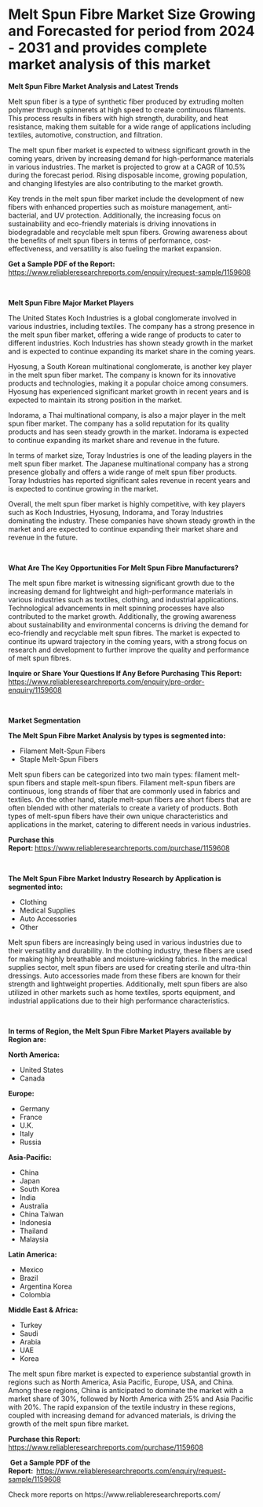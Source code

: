 <p><h1>Melt Spun Fibre Market Size Growing and Forecasted for period from 2024 - 2031 and provides complete market analysis of this market</h1></p><p><strong>Melt Spun Fibre Market Analysis and Latest Trends</strong></p>
<p><p>Melt spun fiber is a type of synthetic fiber produced by extruding molten polymer through spinnerets at high speed to create continuous filaments. This process results in fibers with high strength, durability, and heat resistance, making them suitable for a wide range of applications including textiles, automotive, construction, and filtration.</p><p>The melt spun fiber market is expected to witness significant growth in the coming years, driven by increasing demand for high-performance materials in various industries. The market is projected to grow at a CAGR of 10.5% during the forecast period. Rising disposable income, growing population, and changing lifestyles are also contributing to the market growth.</p><p>Key trends in the melt spun fiber market include the development of new fibers with enhanced properties such as moisture management, anti-bacterial, and UV protection. Additionally, the increasing focus on sustainability and eco-friendly materials is driving innovations in biodegradable and recyclable melt spun fibers. Growing awareness about the benefits of melt spun fibers in terms of performance, cost-effectiveness, and versatility is also fueling the market expansion.</p></p>
<p><strong>Get a Sample PDF of the Report:&nbsp;</strong> <a href="https://www.reliableresearchreports.com/enquiry/request-sample/1159608">https://www.reliableresearchreports.com/enquiry/request-sample/1159608</a></p>
<p>&nbsp;</p>
<p><strong>Melt Spun Fibre Major Market Players</strong></p>
<p><p>The United States Koch Industries is a global conglomerate involved in various industries, including textiles. The company has a strong presence in the melt spun fiber market, offering a wide range of products to cater to different industries. Koch Industries has shown steady growth in the market and is expected to continue expanding its market share in the coming years.</p><p>Hyosung, a South Korean multinational conglomerate, is another key player in the melt spun fiber market. The company is known for its innovative products and technologies, making it a popular choice among consumers. Hyosung has experienced significant market growth in recent years and is expected to maintain its strong position in the market.</p><p>Indorama, a Thai multinational company, is also a major player in the melt spun fiber market. The company has a solid reputation for its quality products and has seen steady growth in the market. Indorama is expected to continue expanding its market share and revenue in the future.</p><p>In terms of market size, Toray Industries is one of the leading players in the melt spun fiber market. The Japanese multinational company has a strong presence globally and offers a wide range of melt spun fiber products. Toray Industries has reported significant sales revenue in recent years and is expected to continue growing in the market.</p><p>Overall, the melt spun fiber market is highly competitive, with key players such as Koch Industries, Hyosung, Indorama, and Toray Industries dominating the industry. These companies have shown steady growth in the market and are expected to continue expanding their market share and revenue in the future.</p></p>
<p>&nbsp;</p>
<p><strong>What Are The Key Opportunities For Melt Spun Fibre Manufacturers?</strong></p>
<p><p>The melt spun fibre market is witnessing significant growth due to the increasing demand for lightweight and high-performance materials in various industries such as textiles, clothing, and industrial applications. Technological advancements in melt spinning processes have also contributed to the market growth. Additionally, the growing awareness about sustainability and environmental concerns is driving the demand for eco-friendly and recyclable melt spun fibres. The market is expected to continue its upward trajectory in the coming years, with a strong focus on research and development to further improve the quality and performance of melt spun fibres.</p></p>
<p><strong>Inquire or Share Your Questions If Any Before Purchasing This Report:</strong> <a href="https://www.reliableresearchreports.com/enquiry/pre-order-enquiry/1159608">https://www.reliableresearchreports.com/enquiry/pre-order-enquiry/1159608</a></p>
<p>&nbsp;</p>
<p><strong>Market Segmentation</strong></p>
<p><strong>The Melt Spun Fibre Market Analysis by types is segmented into:</strong></p>
<p><ul><li>Filament Melt-Spun Fibers</li><li>Staple Melt-Spun Fibers</li></ul></p>
<p><p>Melt spun fibers can be categorized into two main types: filament melt-spun fibers and staple melt-spun fibers. Filament melt-spun fibers are continuous, long strands of fiber that are commonly used in fabrics and textiles. On the other hand, staple melt-spun fibers are short fibers that are often blended with other materials to create a variety of products. Both types of melt-spun fibers have their own unique characteristics and applications in the market, catering to different needs in various industries.</p></p>
<p><strong>Purchase this Report:&nbsp;</strong><a href="https://www.reliableresearchreports.com/purchase/1159608">https://www.reliableresearchreports.com/purchase/1159608</a></p>
<p>&nbsp;</p>
<p><strong>The Melt Spun Fibre Market Industry Research by Application is segmented into:</strong></p>
<p><ul><li>Clothing</li><li>Medical Supplies</li><li>Auto Accessories</li><li>Other</li></ul></p>
<p><p>Melt spun fibers are increasingly being used in various industries due to their versatility and durability. In the clothing industry, these fibers are used for making highly breathable and moisture-wicking fabrics. In the medical supplies sector, melt spun fibers are used for creating sterile and ultra-thin dressings. Auto accessories made from these fibers are known for their strength and lightweight properties. Additionally, melt spun fibers are also utilized in other markets such as home textiles, sports equipment, and industrial applications due to their high performance characteristics.</p></p>
<p>&nbsp;</p>
<p><strong>In terms of Region, the Melt Spun Fibre Market Players available by Region are:</strong></p>
<p>
    <p> <strong> North America: </strong>
        <ul>
            <li>United States</li>
            <li>Canada</li>
        </ul>
        </p> 
    <p> <strong> Europe: </strong>
        <ul>
            <li>Germany</li>
            <li>France</li>
            <li>U.K.</li>
            <li>Italy</li>
            <li>Russia</li>
        </ul>
        </p> 
    <p> <strong> Asia-Pacific: </strong>
        <ul>
            <li>China</li>
            <li>Japan</li>
            <li>South Korea</li>
            <li>India</li>
            <li>Australia</li>
            <li>China Taiwan</li>
            <li>Indonesia</li>
            <li>Thailand</li>
            <li>Malaysia</li>
        </ul>
        </p> 
    <p> <strong> Latin America: </strong>
        <ul>
            <li>Mexico</li>
            <li>Brazil</li>
            <li>Argentina Korea</li>
            <li>Colombia</li>
        </ul>
        </p> 
    <p> <strong> Middle East & Africa: </strong>
        <ul>
            <li>Turkey</li>
            <li>Saudi</li>
            <li>Arabia</li>
            <li>UAE</li>
            <li>Korea</li>
        </ul>
    </p>
    </p>
<p><p>The melt spun fibre market is expected to experience substantial growth in regions such as North America, Asia Pacific, Europe, USA, and China. Among these regions, China is anticipated to dominate the market with a market share of 30%, followed by North America with 25% and Asia Pacific with 20%. The rapid expansion of the textile industry in these regions, coupled with increasing demand for advanced materials, is driving the growth of the melt spun fibre market.</p></p>
<p><strong>Purchase this Report: </strong><a href="https://www.reliableresearchreports.com/purchase/1159608">https://www.reliableresearchreports.com/purchase/1159608</a></p>
<p>&nbsp;<strong>Get a Sample PDF of the Report:&nbsp;&nbsp;</strong><a href="https://www.reliableresearchreports.com/enquiry/request-sample/1159608">https://www.reliableresearchreports.com/enquiry/request-sample/1159608</a></p>
<p><strong></strong></p>
<p>Check more reports on https://www.reliableresearchreports.com/</p>
